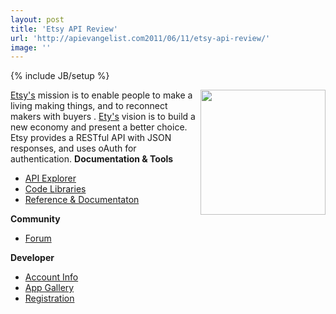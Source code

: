 ```yaml
---
layout: post
title: 'Etsy API Review'
url: 'http://apievangelist.com2011/06/11/etsy-api-review/'
image: ''
---
```

{% include JB/setup %}
<a href="http://www.etsy.com/"><img src="http://kinlane-productions.s3.amazonaws.com/api-evangelist/etsy/etsy-logo.jpg"  width="200" align="right" /></a><a href="http://www.etsy.com/">Etsy's</a> mission is to enable people to make a living making things, and to reconnect makers with buyers .
<a href="http://www.etsy.com/">Ety's</a> vision is to build a new economy and present a better choice.
Etsy provides a RESTful API with JSON responses, and uses oAuth for authentication.
<strong>Documentation &amp; Tools</strong>
<ul >
     <li>
          <a href="http://www.etsy.com/"></a><a href=".http://www.apievangelist.com/ecosystem-building-blocks-detail.php?Building_Block_ID=209" target="_blank">API Explorer</a>
     </li>
     <li>
          <a href=".http://www.apievangelist.com/ecosystem-building-blocks-detail.php?Building_Block_ID=125" target="_blank">Code Libraries</a>
     </li>
     <li>
          <a href=".http://www.apievangelist.com/ecosystem-building-blocks-detail.php?Building_Block_ID=120" target="_blank">Reference &amp; Documentaton</a>
     </li>
</ul><strong>Community</strong>
<ul >
     <li>
          <a href=".http://www.apievangelist.com/ecosystem-building-blocks-detail.php?Building_Block_ID=131" target="_blank">Forum</a>
     </li>
</ul><strong>Developer</strong>
<ul >
     <li>
          <a href=".http://www.apievangelist.com/ecosystem-building-blocks-detail.php?Building_Block_ID=199" target="_blank">Account Info</a>
     </li>
     <li>
          <a href=".http://www.apievangelist.com/ecosystem-building-blocks-detail.php?Building_Block_ID=180" target="_blank">App Gallery</a>
     </li>
     <li>
          <a href=".http://www.apievangelist.com/ecosystem-building-blocks-detail.php?Building_Block_ID=198" target="_blank">Registration</a>
     </li>
</ul>
